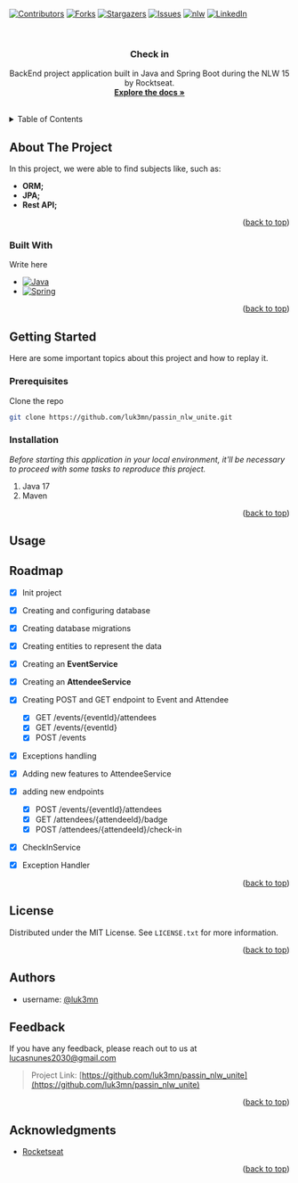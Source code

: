 <a name="passin_nlw_unite"></a>

[![Contributors][contributors-shield]][contributors-url]
[![Forks][forks-shield]][forks-url]
[![Stargazers][stars-shield]][stars-url]
[![Issues][issues-shield]][issues-url]
[![nlw][nlw-shield]][nlw-url]
[![LinkedIn][linkedin-shield]][linkedin-url]



<!-- PROJECT LOGO -->
<br />
<div align="center">

  <h3 align="center">Check in</h3>

  <p align="center">
    BackEnd project application built in Java and Spring Boot during the NLW 15 by Rocktseat.
    <br />
    <a href="https://github.com/luk3mn/passin_nlw_unite/README.md"><strong>Explore the docs »</strong></a>
    <br />
    <br />
  </p>
</div>



<!-- TABLE OF CONTENTS -->
<details>
  <summary>Table of Contents</summary>
  <ol>
    <li>
      <a href="#about-the-project">About The Project</a>
      <ul>
        <li><a href="#built-with">Built With</a></li>
      </ul>
    </li>
    <li>
      <a href="#getting-started">Getting Started</a>
      <ul>
        <li><a href="#prerequisites">Prerequisites</a></li>
        <li><a href="#installation">Installation</a></li>
      </ul>
    </li>
    <li><a href="#usage">Usage</a></li>
    <!-- <li><a href="#deploy">Deploy</a></li> -->
    <li><a href="#roadmap">Roadmap</a></li>
    <li><a href="#license">License</a></li>
    <li><a href="#authors">Authors</a></li>
    <li><a href="#feedback">Feedback</a></li>
    <li><a href="#acknowledgments">Acknowledgments</a></li>
  </ol>
</details>



<!-- ABOUT THE PROJECT -->
## About The Project
<!-- ![Home](assets/diagram.png) -->


<p align="justify">
  In this project, we were able to find subjects like, such as: 

  - **ORM;** 
  - **JPA;** 
  - **Rest API;**
</p> 

<p align="right">(<a href="#passin_nlw_unite">back to top</a>)</p>



### Built With

Write here

* [![Java][Java]][Java-url]
* [![Spring][Spring]][Spring-url]
<!-- * [![PostgreSQL][PostgreSQL]][PostgreSQL-url] -->

<p align="right">(<a href="#passin_nlw_unite">back to top</a>)</p>



<!-- GETTING STARTED -->
## Getting Started

Here are some important topics about this project and how to replay it.

### Prerequisites

  Clone the repo
   ```sh
   git clone https://github.com/luk3mn/passin_nlw_unite.git
   ```

### Installation

_Before starting this application in your local environment, it'll be necessary to proceed with some tasks to reproduce this project._

1. Java 17
2. Maven
<!-- 2. Install packages
   ```sh
   
   ``` -->

<p align="right">(<a href="#passin_nlw_unite">back to top</a>)</p>



<!-- USAGE EXAMPLES -->
## Usage


<!-- Deploy -->
<!-- ## Deploy -->


<!-- ROADMAP -->
## Roadmap

- [x] Init project
- [x] Creating and configuring database
- [x] Creating database migrations
- [x] Creating entities to represent the data
- [x] Creating an **EventService**
- [x] Creating an **AttendeeService**
- [x] Creating POST and GET endpoint to Event and Attendee
  - [x] GET /events/{eventId}/attendees
  - [x] GET /events/{eventId}
  - [x] POST /events
- [x] Exceptions handling
- [x] Adding new features to AttendeeService
- [x] adding new endpoints
  - [x] POST /events/{eventId}/attendees
  - [x] GET /attendees/{attendeeId}/badge
  - [x] POST /attendees/{attendeeId}/check-in
- [x] CheckInService
- [x] Exception Handler


<p align="right">(<a href="#passin_nlw_unite">back to top</a>)</p>



<!-- LICENSE -->
## License

Distributed under the MIT License. See `LICENSE.txt` for more information.

<p align="right">(<a href="#passin_nlw_unite">back to top</a>)</p>



## Authors

- username: [@luk3mn](https://www.github.com/luk3mn)

## Feedback

If you have any feedback, please reach out to us at lucasnunes2030@gmail.com

> Project Link: [https://github.com/luk3mn/passin_nlw_unite](https://github.com/luk3mn/passin_nlw_unite)

<p align="right">(<a href="#passin_nlw_unite">back to top</a>)</p>


<!-- ACKNOWLEDGMENTS -->
## Acknowledgments

* [Rocketseat](https://www.rocketseat.com.br/)


<p align="right">(<a href="#passin_nlw_unite">back to top</a>)</p>



<!-- MARKDOWN LINKS & IMAGES -->
<!-- https://www.markdownguide.org/basic-syntax/#reference-style-links -->
[contributors-shield]: https://img.shields.io/github/contributors/luk3mn/passin_nlw_unite.svg?style=for-the-badge
[contributors-url]: https://github.com/luk3mn/passin_nlw_unite/graphs/contributors
[issues-shield]: https://img.shields.io/github/issues/luk3mn/passin_nlw_unite.svg?style=for-the-badge
[issues-url]: https://github.com/luk3mn/passin_nlw_unite/issues
[forks-shield]: https://img.shields.io/github/forks/luk3mn/passin_nlw_unite.svg?style=for-the-badge
[forks-url]: https://github.com/luk3mn/passin_nlw_unite/network/members
[stars-shield]: https://img.shields.io/github/stars/luk3mn/passin_nlw_unite.svg?style=for-the-badge
[stars-url]: https://github.com/luk3mn/passin_nlw_unite/stargazers
[license-shield]: https://img.shields.io/github/license/othneildrew/Best-README-Template.svg?style=for-the-badge
[license-url]: https://github.com/luk3mn/passin_nlw_unite/blob/master/LICENSE
[linkedin-shield]: https://img.shields.io/badge/-LinkedIn-black.svg?style=for-the-badge&logo=linkedin&colorB=555
[linkedin-url]: https://www.linkedin.com/in/lucasmaues/
[nlw-shield]: https://img.shields.io/static/v1?label=NLW&message=15&color=8257E5&style=for-the-badge&colorB=555
[nlw-url]: https://www.rocketseat.com.br/

<!-- Stack Shields -->
<!-- Stack Shields -->
[Java]: https://img.shields.io/badge/Java-E02027?style=for-the-badge&logo=java&logoColor=ffffff
[Java-url]: https://www.java.com/en/
[Spring]: https://img.shields.io/badge/SrpingBoot-6DB33F?style=for-the-badge&logo=springboot&logoColor=ffffff
[Spring-url]: https://spring.io/projects/spring-boot